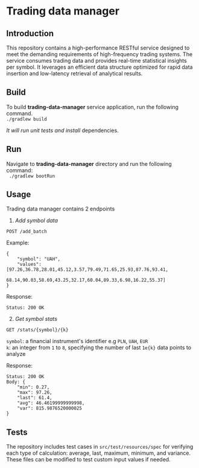 # Trading data manager

## Introduction

This repository contains a high-performance RESTful service designed to meet the demanding requirements of high-frequency trading systems. 
The service consumes trading data and provides real-time statistical insights per symbol. 
It leverages an efficient data structure optimized for rapid data insertion and low-latency retrieval of analytical results. <br>

## Build

To build **trading-data-manager** service application, run the following command. <br>
`./gradlew build`<br>

*It will run unit tests and install*
dependencies.

## Run

Navigate to **trading-data-manager** directory and run the following command: <br>
` ./gradlew bootRun`

## Usage

Trading data manager contains 2 endpoints

1. *Add symbol data* <br>

`POST /add_batch` <br>

Example: 
```
{
    "symbol": "UAH",
    "values": [97.26,36.78,28.01,45.12,3.57,79.49,71.65,25.93,87.76,93.41,
               68.14,90.03,58.69,43.25,32.17,60.04,89.33,6.98,16.22,55.37]
}
```
Response: 
```
Status: 200 OK
```

2. *Get symbol stats* <br>

`GET /stats/{symbol}/{k}` <br>

`symbol`: a financial instrument's identifier e.g `PLN`, `UAH`, `EUR` <br>
`k`:  an integer from `1` to `8`, specifying the number of last `1e{k}` data points to analyze <br>

Response:
```
Status: 200 OK
Body: {
    "min": 0.27,
    "max": 97.26,
    "last": 61.4,
    "avg": 46.46199999999998,
    "var": 815.9876520000025
}
```

## Tests
The repository includes test cases in `src/test/resources/spec` for verifying each type of calculation: average, last, maximum, minimum, and variance.
These files can be modified to test custom input values if needed.


